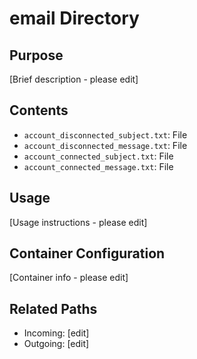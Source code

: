 
# email Directory

## Purpose
[Brief description - please edit]

## Contents
- `account_disconnected_subject.txt`: File
- `account_disconnected_message.txt`: File
- `account_connected_subject.txt`: File
- `account_connected_message.txt`: File

## Usage
[Usage instructions - please edit]

## Container Configuration
[Container info - please edit]

## Related Paths
- Incoming: [edit]
- Outgoing: [edit]
